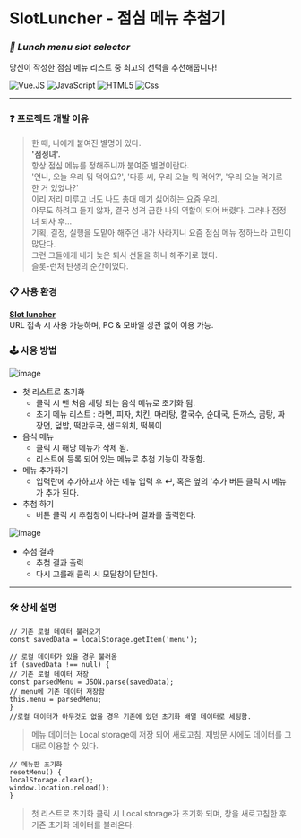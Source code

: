 # SlotLuncher - 점심 메뉴 추첨기
### _**🎰 Lunch menu slot selector**_  
당신이 작성한 점심 메뉴 리스트 중 최고의 선택을 추천해줍니다!  

<img alt="Vue.JS" src ="https://img.shields.io/badge/vue.Js-4FC08D.svg?&style=for-the-badge&logo=Vue.js&logoColor=white"/>  <img alt="JavaScript" src ="https://img.shields.io/badge/JavaScriipt-F7DF1E.svg?&style=for-the-badge&logo=JavaScript&logoColor=black"/> <img alt="HTML5" src ="https://img.shields.io/badge/HTML5-E34F26.svg?&style=for-the-badge&logo=HTML5&logoColor=white"/> <img alt="Css" src ="https://img.shields.io/badge/CSS3-1572B6.svg?&style=for-the-badge&logo=CSS3&logoColor=white"/>  

---


### ❓ 프로젝트 개발 이유
> 한 때, 나에게 붙여진 별명이 있다.  
> **'점정녀'.**  
> 항상 점심 메뉴를 정해주니까 붙여준 별명이란다.  
> '언니, 오늘 우리 뭐 먹어요?', '다홍 씨, 우리 오늘 뭐 먹어?', '우리 오늘 먹기로 한 거 있었나?'  
> 이리 저리 미루고 너도 나도 총대 메기 싫어하는 요즘 우리.  
> 아무도 하려고 들지 않자, 결국 성격 급한 나의 역할이 되어 버렸다.
> 그러나 점정녀 퇴사 후...  
> 기획, 결정, 실행을 도맡아 해주던 내가 사라지니 요즘 점심 메뉴 정하느라 고민이 많단다.  
> 그런 그들에게 내가 늦은 퇴사 선물을 하나 해주기로 했다.  
> 슬롯-런처 탄생의 순간이었다.  


### 📋 사용 환경  
**[Slot luncher](https://dahonglin.github.io/SlotLuncher/)**  
URL 접속 시 사용 가능하며, PC & 모바일 상관 없이 이용 가능.


### 🕹 사용 방법
![image](https://user-images.githubusercontent.com/97204095/167329897-a0c97fb9-2f0b-4980-997c-a373904981fd.png)  
  
  
+ 첫 리스트로 초기화
  - 클릭 시 맨 처음 세팅 되는 음식 메뉴로 초기화 됨.
  - 초기 메뉴 리스트 : 라면, 피자, 치킨, 마라탕, 칼국수, 순대국, 돈까스, 곰탕, 짜장면, 덮밥, 떡만두국, 샌드위치, 떡볶이
+ 음식 메뉴
  - 클릭 시 해당 메뉴가 삭제 됨.
  - 리스트에 등록 되어 있는 메뉴로 추첨 기능이 작동함.
+ 메뉴 추가하기
  - 입력란에 추가하고자 하는 메뉴 입력 후 ↵, 혹은 옆의 '추가'버튼 클릭 시 메뉴가 추가 된다.
+ 추첨 하기
  - 버튼 클릭 시 추첨창이 나타나며 결과를 출력한다.

![image](https://user-images.githubusercontent.com/97204095/167331286-4a877072-bdfa-4401-874b-8c5ad4e2fb89.png)
+ 추첨 결과
  - 추첨 결과 출력
  - 다시 고를래 클릭 시 모달창이 닫힌다.  

---


### 🛠 상세 설명  
<pre><code>// 기존 로컬 데이터 불러오기
const savedData = localStorage.getItem('menu');

// 로컬 데이터가 있을 경우 불러옴
if (savedData !== null) {
// 기존 로컬 데이터 저장
const parsedMenu = JSON.parse(savedData);
// menu에 기존 데이터 저장함
this.menu = parsedMenu;
}
//로컬 데이터가 아무것도 없을 경우 기존에 있던 초기화 배열 데이터로 세팅함.</code></pre>
> 메뉴 데이터는 Local storage에 저장 되어 새로고침, 재방문 시에도 데이터를 그대로 이용할 수 있다.  
<pre><code>// 메뉴판 초기화
resetMenu() {
localStorage.clear();
window.location.reload();
}
</pre></code>
> 첫 리스트로 초기화 클릭 시 Local storage가 초기화 되며, 창을 새로고침한 후 기존 초기화 데이터를 불러온다.
